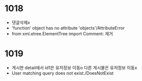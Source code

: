 # 1018 

* 댓글삭제x
* 'function' object has no attribute 'objects'/AttributeError
* from xml.etree.ElementTree import Comment: 제거

# 1019 

* 게시판 detail에서 id1은 유저정보 이동o 다른 게시물은 유저정보 이동x
* User matching query does not exist./DoesNotExist